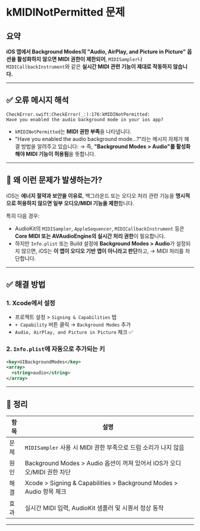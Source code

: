 # kMIDINotPermitted 문제

## 요약

 **iOS 앱에서 Background Modes의 "Audio, AirPlay, and Picture in Picture" 옵션을 활성화하지 않으면 MIDI 권한이 제한되어**, `MIDISampler`나 `MIDICallbackInstrument`와 같은 **실시간 MIDI 관련 기능이 제대로 작동하지 않습니다.**

---

## ✅ 오류 메시지 해석

```
CheckError.swift:CheckError(_:):176:kMIDINotPermitted:
Have you enabled the audio background mode in your ios app?
```

- `kMIDINotPermitted`는 **MIDI 권한 부족**을 나타냅니다.
- "Have you enabled the audio background mode...?"라는 메시지 자체가 해결 방법을 알려주고 있습니다:
  → 즉, **"Background Modes > Audio"를 활성화해야 MIDI 기능이 허용됨**을 뜻합니다.

---

## 🧠 왜 이런 문제가 발생하는가?

iOS는 **에너지 절약과 보안을 이유로**, 백그라운드 또는 오디오 처리 관련 기능을 **명시적으로 허용하지 않으면 일부 오디오/MIDI 기능을 제한**합니다.

특히 다음 경우:

- AudioKit의 `MIDISampler`, `AppleSequencer`, `MIDICallbackInstrument` 등은
  **Core MIDI 또는 AVAudioEngine의 실시간 처리 권한**이 필요합니다.
- 하지만 `Info.plist` 또는 Build 설정에 **Background Modes > Audio**가 설정되지 않으면,
  iOS는 **이 앱이 오디오 기반 앱이 아니라고 판단**하고,
  → MIDI 처리를 차단합니다.

---

## ✅ 해결 방법

### 1. Xcode에서 설정

- 프로젝트 설정 > `Signing & Capabilities` 탭
- `+ Capability` 버튼 클릭 → `Background Modes` 추가
- `Audio, AirPlay, and Picture in Picture` 체크 ✅

### 2. `Info.plist`에 자동으로 추가되는 키

```xml
<key>UIBackgroundModes</key>
<array>
  <string>audio</string>
</array>
```

---

## 📌 정리

| 항목 | 설명 |
|------|------|
| 문제 | `MIDISampler` 사용 시 MIDI 권한 부족으로 드럼 소리가 나지 않음 |
| 원인 | Background Modes > Audio 옵션이 꺼져 있어서 iOS가 오디오/MIDI 권한 차단 |
| 해결 | Xcode > Signing & Capabilities > Background Modes > Audio 항목 체크 |
| 효과 | 실시간 MIDI 입력, AudioKit 샘플러 및 시퀀서 정상 동작 |

---
